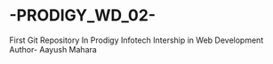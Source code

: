 # -PRODIGY_WD_02-
First Git Repository In Prodigy Infotech Intership in Web Development
Author- Aayush Mahara
 
